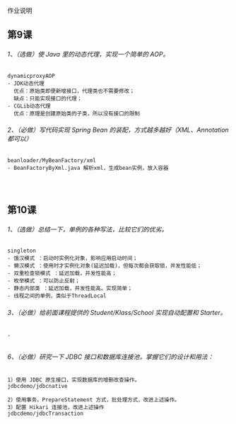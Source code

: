 作业说明

## 第9课
###### 1、（选做）使 Java 里的动态代理，实现一个简单的 AOP。
```
dynamicproxyAOP
- JDK动态代理
  优点：原始类即便新增接口，代理类也不需要修改；
  缺点：只能实现接口的代理；
- CGLib动态代理
  优点：原理是创建原始类的子类，所以没有接口的限制
```

###### 2、（必做）写代码实现 Spring Bean 的装配，方式越多越好（XML、Annotation 都可以）
```
beanloader/MyBeanFactory/xml
- BeanFactoryByXml.java 解析xml，生成bean实例，放入容器




```



## 第10课
###### 1、（选做）总结一下，单例的各种写法，比较它们的优劣。
```
singleton
- 饿汉模式 ：启动时实例化对象，影响应用启动时间；
- 懒汉模式 ：使用时才实例化对象(延迟加载)，但每次都会获取锁，并发性能低；
- 双重检查锁模式 ：延迟加载，并发性能高；
- 枚举模式 ：可以防止反射；
- 静态内部类	：延迟加载，并发性能高。实现简单；
- 线程之间的单例，类似于ThreadLocal

```

###### 3、（必做）给前面课程提供的 Student/Klass/School 实现自动配置和 Starter。
```
.


```

###### 6、（必做）研究一下 JDBC 接口和数据库连接池，掌握它们的设计和用法：
```
1）使用 JDBC 原生接口，实现数据库的增删改查操作。
jdbcdemo/jdbcnative

2）使用事务，PrepareStatement 方式，批处理方式，改进上述操作。
3）配置 Hikari 连接池，改进上述操作
jdbcdemo/jdbcTransaction

```